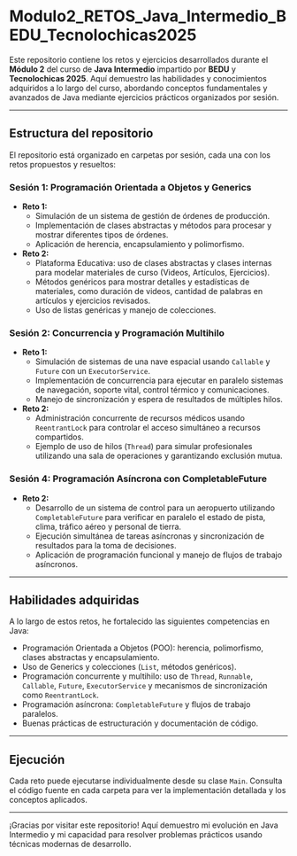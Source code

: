 # Modulo2_RETOS_Java_Intermedio_BEDU_Tecnolochicas2025

Este repositorio contiene los retos y ejercicios desarrollados durante el **Módulo 2** del curso de **Java Intermedio** impartido por **BEDU** y **Tecnolochicas 2025**. Aquí demuestro las habilidades y conocimientos adquiridos a lo largo del curso, abordando conceptos fundamentales y avanzados de Java mediante ejercicios prácticos organizados por sesión.

---

## Estructura del repositorio

El repositorio está organizado en carpetas por sesión, cada una con los retos propuestos y resueltos:

### Sesión 1: Programación Orientada a Objetos y Generics

- **Reto 1:** 
  - Simulación de un sistema de gestión de órdenes de producción.
  - Implementación de clases abstractas y métodos para procesar y mostrar diferentes tipos de órdenes.
  - Aplicación de herencia, encapsulamiento y polimorfismo.
- **Reto 2:**
  - Plataforma Educativa: uso de clases abstractas y clases internas para modelar materiales de curso (Videos, Artículos, Ejercicios).
  - Métodos genéricos para mostrar detalles y estadísticas de materiales, como duración de videos, cantidad de palabras en artículos y ejercicios revisados.
  - Uso de listas genéricas y manejo de colecciones.

### Sesión 2: Concurrencia y Programación Multihilo

- **Reto 1:**
  - Simulación de sistemas de una nave espacial usando `Callable` y `Future` con un `ExecutorService`.
  - Implementación de concurrencia para ejecutar en paralelo sistemas de navegación, soporte vital, control térmico y comunicaciones.
  - Manejo de sincronización y espera de resultados de múltiples hilos.
- **Reto 2:**
  - Administración concurrente de recursos médicos usando `ReentrantLock` para controlar el acceso simultáneo a recursos compartidos.
  - Ejemplo de uso de hilos (`Thread`) para simular profesionales utilizando una sala de operaciones y garantizando exclusión mutua.

### Sesión 4: Programación Asíncrona con CompletableFuture

- **Reto 2:**
  - Desarrollo de un sistema de control para un aeropuerto utilizando `CompletableFuture` para verificar en paralelo el estado de pista, clima, tráfico aéreo y personal de tierra.
  - Ejecución simultánea de tareas asíncronas y sincronización de resultados para la toma de decisiones.
  - Aplicación de programación funcional y manejo de flujos de trabajo asíncronos.

---

## Habilidades adquiridas

A lo largo de estos retos, he fortalecido las siguientes competencias en Java:

- Programación Orientada a Objetos (POO): herencia, polimorfismo, clases abstractas y encapsulamiento.
- Uso de Generics y colecciones (`List`, métodos genéricos).
- Programación concurrente y multihilo: uso de `Thread`, `Runnable`, `Callable`, `Future`, `ExecutorService` y mecanismos de sincronización como `ReentrantLock`.
- Programación asíncrona: `CompletableFuture` y flujos de trabajo paralelos.
- Buenas prácticas de estructuración y documentación de código.

---

## Ejecución

Cada reto puede ejecutarse individualmente desde su clase `Main`. Consulta el código fuente en cada carpeta para ver la implementación detallada y los conceptos aplicados.

---

¡Gracias por visitar este repositorio! Aquí demuestro mi evolución en Java Intermedio y mi capacidad para resolver problemas prácticos usando técnicas modernas de desarrollo.
